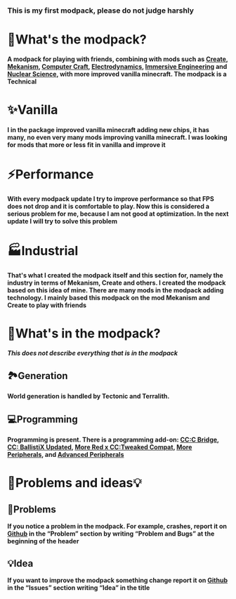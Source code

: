### This is my first modpack, please do not judge harshly

# 🌋What's the modpack?
****A modpack for playing with friends, combining with mods such as 
[Create](https://modrinth.com/mod/create), 
[Mekanism](https://modrinth.com/mod/mekanism), 
[Computer Craft](https://modrinth.com/mod/cc-tweaked), 
[Electrodynamics](https://modrinth.com/mod/electrodynamics), 
[Immersive Engineering](https://modrinth.com/mod/immersiveengineering/versions) and 
[Nuclear Science](https://modrinth.com/mod/nuclear-science), 
with more improved vanilla minecraft. The modpack is a Technical****

# ✨Vanilla
**I in the package improved vanilla minecraft adding new chips, it has many, no even very many mods improving vanilla minecraft. I was looking for mods that more or less fit in vanilla and improve it**

# ⚡Performance
**With every modpack update I try to improve performance so that FPS does not drop and it is comfortable to play. Now this is considered a serious problem for me, because I am not good at optimization. In the next update I will try to solve this problem**

# 🏭Industrial
**That's what I created the modpack itself and this section for, namely the industry in terms of Mekanism, Create and others. I created the modpack based on this idea of mine. There are many mods in the modpack adding technology. I mainly based this modpack on the mod Mekanism and Create to play with friends**

# 🤔What's in the modpack?
**_This does not describe everything that is in the modpack_**
## 🏞️Generation
**World generation is handled by Tectonic and Terralith.**

## 💻Programming
**Programming is present. There is a programming add-on: 
[CC:C Bridge](https://modrinth.com/mod/cccbridge), 
[CC: BallistiX Updated](https://modrinth.com/mod/cc-ballistix-updated), 
[More Red x CC:Tweaked Compat](https://modrinth.com/mod/more-red-x-cc-tweaked-compat),
[More Peripherals](https://modrinth.com/mod/more-peripherals), and 
[Advanced Peripherals](https://modrinth.com/mod/advancedperipherals)**

# 🚨Problems and ideas💡

## 🚨Problems
**If you notice a problem in the modpack. For example, crashes, report it on [Github](https://github.com/DocktorWindows/Create-Vanilla-Technology) in the “Problem” section by writing “Problem and Bugs” at the beginning of the header**

## 💡Idea
**If you want to improve the modpack something change report it on [Github](https://github.com/DocktorWindows/Create-Vanilla-Technology) in the “Issues” section writing “Idea” in the title**

